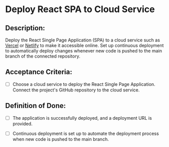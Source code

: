 # Deploy React SPA to Cloud Service 

## Description:

Deploy the React Single Page Application (SPA) to a cloud service such as [Vercel](https://vercel.com/) or [Netlify](https://www.netlify.com/) to make it accessible online. Set up continuous deployment to automatically deploy changes whenever new code is pushed to the main branch of the connected repository.

## Acceptance Criteria:

- [ ]  Choose a cloud service to deploy the React Single Page Application. Connect the project\'s GitHub repository to the cloud service.

## Definition of Done:

- [ ]  The application is successfully deployed, and a deployment URL is provided.

- [ ]  Continuous deployment is set up to automate the deployment process when new code is pushed to the main branch.
